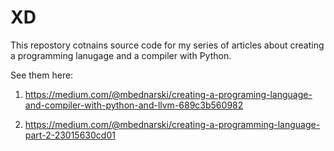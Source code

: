 # XD

This repostory cotnains source code for my series of articles about creating a programming lanugage and a compiler with Python.

See them here:

1. https://medium.com/@mbednarski/creating-a-programing-language-and-compiler-with-python-and-llvm-689c3b560982

2. https://medium.com/@mbednarski/creating-a-programming-language-part-2-23015630cd01
   
